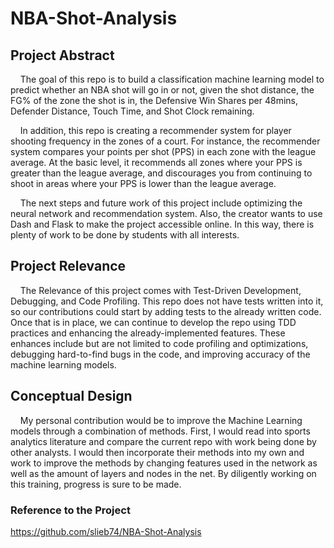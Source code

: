 # NBA-Shot-Analysis

## Project Abstract
&nbsp;&nbsp;&nbsp;&nbsp;The goal of this repo is to build a classification machine learning model to predict whether an NBA shot will go in or not, given the shot distance, the FG% of the zone the shot is in, the Defensive Win Shares per 48mins, Defender Distance, Touch Time, and Shot Clock remaining.

&nbsp;&nbsp;&nbsp;&nbsp;In addition, this repo is creating a recommender system for player shooting frequency in the zones of a court. For instance, the recommender system compares your points per shot (PPS) in each zone with the league average. At the basic level, it recommends all zones where your PPS is greater than the league average, and discourages you from continuing to shoot in areas where your PPS is lower than the league average.

&nbsp;&nbsp;&nbsp;&nbsp;The next steps and future work of this project include optimizing the neural network and recommendation system. Also, the creator wants to use Dash and Flask to make the project accessible online. In this way, there is plenty of work to be done by students with all interests.


## Project Relevance
&nbsp;&nbsp;&nbsp;&nbsp;The Relevance of this project comes with Test-Driven Development, Debugging, and Code Profiling. This repo does not have tests written into it, so our contributions could start by adding tests to the already written code. Once that is in place, we can continue to develop the repo using TDD practices and enhancing the already-implemented features. These enhances include but are not limited to code profiling and optimizations, debugging hard-to-find bugs in the code, and improving accuracy of the machine learning models.

## Conceptual Design
&nbsp;&nbsp;&nbsp;&nbsp;My personal contribution would be to improve the Machine Learning models through a combination of methods. First, I would read into sports analytics literature and compare the current repo with work being done by other analysts. I would then incorporate their methods into my own and work to improve the methods by changing features used in the network as well as the amount of layers and nodes in the net. By diligently working on this training, progress is sure to be made.


### Reference to the Project
https://github.com/slieb74/NBA-Shot-Analysis
